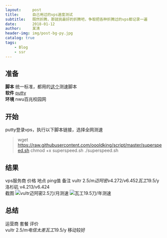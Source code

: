 ```yaml
---
layout:     post
title:      自己用过的vps速度测试
subtitle:   既然折腾，那就挑最好的折腾吧，争取把各种折腾过的vps都记录一遍
date:       2018-01-12
author:     某清
header-img: img/post-bg-py.jpg
catalog: true
tags:
    - Blog
    - ssr
---
```


## 准备
**脚本** 统一标准，都用的[这个](>http://www.vpsdx.com/3499.html)测速脚本  
**软件** [putty](http://183.91.33.52/sw.bos.baidu.com/sw-search-sp/software/473c4b8568792/PuTTY_0.67.0.0.exe)  
**环境** nwu百兆校园网  

## 开始  
putty登录vps，执行以下脚本链接，选择全网测速  
>wget https://raw.githubusercontent.com/oooldking/script/master/superspeed.sh
chmod +x superspeed.sh
./superspeed.sh

## 结果  
vps服务商       价格       地点       ping值       备注
vultr          2.5$/m     迈阿密     v4.272/v6.452           
瓦工           19.5$/y    洛杉矶     v4.213/v6.424  
截图
![vultr迈阿密2.5刀/月测速]((https://github.com/shiqingk/shiqingk.github.io/blob/master/img/blog-tw-speed-01.png?raw=true))
![瓦工19.5刀/年测速]((https://github.com/shiqingk/shiqingk.github.io/blob/master/img/blog-tw-speed-02.png?raw=true))

## 总结
运营商       套餐       评价       
vultr      2.5$/m        电信太差  
瓦工        19.5$/y        移动较好
